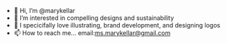 - 👋 Hi, I’m @marykellar
- 👀 I’m interested in compelling designs and sustainability
- 🌱 I specicifally love illustrating, brand development, and designing logos
- 📫 How to reach me... email:ms.marykellar@gmail.com 

<!---
marykellar/marykellar is a ✨ special ✨ repository because its `README.md` (this file) appears on your GitHub profile.
You can click the Preview link to take a look at your changes.
--->
